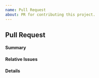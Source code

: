 ```yaml
---
name: Pull Request
about: PR for contributing this project.
---
```

<!-- Please use English language. -->
<!-- Please fill in the template as much as you can. -->

## Pull Request

#### Summary

<!-- the summary about the PR. -->

#### Relative Issues

<!-- If there were relative to issues, note them like #23,#24. -->

#### Details

<!-- more details about your changes to make others understand easier. -->

<!-- please make sure your code do not have the sonar problems. -->


